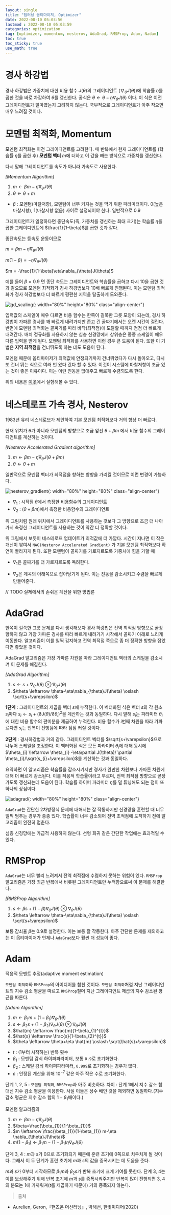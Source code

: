 ```yaml
---
layout: single
title: "딥러닝 옵티마이저, Optimizer"
date: 2022-08-10 05:03:56
lastmod : 2022-08-10 05:03:59
categories: optimization
tag: [optimizer, momentum, nesterov, AdaGrad, RMSProp, Adam, Nadam]
toc: true
toc_sticky: true
use_math: true
---
```


# 경사 하강법

경사 하강법은 가중치에 대한 비용 함수 $J(\theta)$의 그레이디언트 ($\nabla_{\theta}J(\theta)$)에 학습률 $\eta$를 곱한 것을 바로 차감하여 $\theta$를 갱신한다. 공식은 $\theta \leftarrow \theta-\eta \nabla_{\theta}J(\theta)$ 이다. 이 식은 이전 그레이디언트가 얼마였는지 고려하지 않는다. 국부적으로 그레이디언트가 아주 작으면 매우 느려질 것이다.

# 모멘텀 최적화, Momentum

모멘텀 최적화는 이전 그레이디언트를 고려한다. 매 반복에서 현재 그레이디언트를 (학습률 $\eta$를 곱한 후) **모멘텀 벡터** $m$에 더하고 이 값을 빼는 방식으로 가중치를 갱신한다.

다시 말해 그레이디언트를 속도가 아니라 가속도로 사용한다. 

*[Momentum Algorithm]*

1. $m \leftarrow \beta m-\eta \nabla_{\theta}J(\theta)$
2. $\theta \leftarrow \theta+m$

* $\beta$ : 모멘텀(마찰저항), 모멘텀이 너무 커지는 것을 막기 위한 파라미터이다. 0(높은 마찰저항), 1(마찰저항 없음) 사이로 설정되어야 한다. 일반적으로 0.9

그레이디언트가 일정하다면 종단속도(즉, 가중치를 갱신하는 최대 크기)는 학습률 $\eta$를 곱한 그레이디언트에 $\frac{1}{1-\beta}$를 곱한 것과 같다. 

종단속도는 등속도 운동이므로

$m = \beta m-\eta \nabla_{\theta}J(\theta)$

$m(1-\beta) = -\eta\nabla_{\theta}J(\theta)$

$m = -\frac{1}{1-\beta}\eta\nabla_{\theta}J(\theta)$

예를 들어 $\beta=0.9$ 면 종단 속도는 그레이디언트와 학습률을 곱하고 다시 10을 곱한 것과 같으므로 모멘텀 최적화가 경사 하강법보다 10배 빠르게 진행된다. 이는 모멘텀 최적화가 경사 하강법보다 더 빠르게 평편한 지역을 탈출하게 도와준다. 

![gd_scaling](../../../assets/images/ai/gd_scaling.png){: width="80%" height="80%" class="align-center"}

입력값의 스케일이 매우 다르면 비용 함수는 한쪽이 길쭉한 그릇 모양이 되는데, 경사 하강법이 가파른 경사를 꽤 빠르게 내려가지만 좁고 긴 골짜기에서는 오랜 시간이 걸린다. 반면에 모멘텀 최적화는 골짜기를 따라 바닥(최적점)에 도달할 때까지 점점 더 빠르게 내려간다. 배치 정규화를 사용하지 않는 심층 신경망에서 상위층은 종종 스케일이 매우 다른 입력을 받게 된다. 모멘텀 최적화를 사용하면 이런 경우 큰 도움이 된다. 또한 이 기법은 **지역 최적점**을 건너뛰도록 하는 데도 도움이 된다.

모멘텀 때문에 옵티마이저가 최적값에 안정되기까지 건너뛰었다가 다시 돌아오고, 다시 또 건너 뛰는 식으로 여러 번 왔다 갔다 할 수 있다. 이것이 시스템에 마찰저항이 조금 있는 것이 좋은 이유이다. 이는 이런 진동을 없애주고 빠르게 수렴되도록 한다.

위의 내용은 [이곳](https://distill.pub/2017/momentum/)에서 실험해볼 수 있다.

# 네스테로프 가속 경사, Nesterov

1983년 유리 네스테로브가 제안하여 기본 모멘텀 최적화보다 거의 항상 더 빠르다. 

현재 위치가 $\theta$가 아니라 모멘텀의 방향으로 조금 앞선
$\theta+\beta m$ 에서 비용 함수의 그레이디언트를 계산하는 것이다.

*[Nesterov Accelerated Gradient algorithm]*
1. $m \leftarrow \beta m-\eta \nabla_{\theta}J(\theta+\beta m)$
2. $\theta \leftarrow \theta+m$

일반적으로 모멘텀 벡터가 최적점을 향하는 방향을 가리킬 것이므로 이런 변경이 가능하다.

![nesterov_gradient](../../../assets/images/ai/nesterov_gradient.png){: width="80%" height="80%" class="align-center"}

* $\nabla_{1}$ : 시작점 $\theta$에서 측정한 비용함수의 그레이디언트
* $\nabla_{2}$ : ($\theta+\beta m$)에서 측정한 비용함수의 그레이디언트

위 그림처럼 원래 위치에서 그레이디언트를 사용하는 것보다 그 방향으로 조금 더 나아가서 측정한 그레이디언트를 사용하는 것이 약간 더 정확할 것이다.

위 그림에서 보듯이 네스테로프 업데이트가 최적값에 더 가깝다. 시간이 지나면 이 작은 개선이 쌓여서 `NAG(Nesterov Accelerated Gradient)` 가 기본 모멘텀 최적화보다 확연이 빨라지게 된다. 또한 모멘텀이 골짜기를 가로지르도록 가중치에 힘을 가할 때 

* $\nabla_{1}$은 골짜기를 더 가로지르도록 독려한다.

* $\nabla_{2}$은 계곡의 아래쪽으로 잡아당기게 된다. 이는 진동을 감소시키고 수렴을 빠르게 만들어준다.

// TODO 실제에서의 손쉬운 계산을 위한 방법론

# AdaGrad

한쪽이 길쭉한 그릇 문제를 다시 생각해보자 경사 하강법은 전역 최적점 방향으로 곧장 향하지 않고 가장 가파른 경사를 따라 빠르게 내려가기 시작해서 골짜기 아래로 느리게 이동한다. 알고리즘이 이를 일찍 감지하고 전역 최적점 쪽으로 좀 더 정확한 방향을 잡았다면 좋았을 것이다.

AdaGrad 알고리즘은 가장 가파른 차원을 따라 그레이디언트 벡터의 스케일을 감소시켜 이 문제를 해결한다. 

*[AdaGrad Algorithm]*
1. $s \leftarrow s+\nabla_{\theta}J(\theta) \otimes \nabla_{\theta}J(\theta)$
2. $\theta \leftarrow \theta-\eta\nabla_{\theta}J(\theta) \oslash \sqrt{s+\varepsilon}$

**1단계** : 그레이디언트의 제곱을 벡터 $s$에 누적한다. 이 벡터화된 식은 벡터 $s$의 각 원소 $s_{i}$마다 $s_{i} \leftarrow s_{i} + (\partial J(\theta)/\partial \theta_{i})^{2}$을 계산하는 것과 동일하다. 다시 말해 $s_{i}$는 파라미터 $\theta_{i}$에 대한 비용 함수의 편미분을 제곱하여 누적한다. 비용 함수가 $i$번째 차원을 따라 가파르다면 $s_{i}$는 반복이 진행됨에 따라 점점 커질 것이다.

**2단계** : 경사하강법과 거의 같다. 그레이디언트 벡터를 $\sqrt{s+\varepsilon}$으로 나누어 스케일을 조정한다. 이 벡터화된 식은 모든 파라미터 $\theta_{i}$에 대해 동시에 $\theta_{i} \leftarrow \theta_{i} -\eta\partial J(\theta)/ \partial \theta_{i}/\sqrt{s_{i}+\varepsilon}$를 계산하는 것과 동일하다.

요약하면 이 알고리즘은 학습률을 감소시키지만 경사가 완만한 차원보다 가파른 차원에 대해 더 빠르게 감소된다. 이를 적응적 학습률이라고 부르며, 전역 최적점 방향으로 곧장 가도록 갱신되는데 도움이 된다. 학습률 하이퍼 파라미터 $\eta$를 덜 튜닝해도 되는 점이 또 하나의 장점이다.

![adagrad](../../../assets/images/ai/adagrad.png){: width="80%" height="80%" class="align-center"}

`AdaGrad`는 간단한 2차방정식 문제에 대해서는 잘 작동하지만 신경망을 훈련할 때 너무 일찍 멈추는 경우가 종종 있다. 학습률이 너무 감소되어 전역 초적점에 도착하기 전에 알고리즘이 완전히 멈춘다.

심층 신경망에는 가급적 사용하지 않는다. 선형 회귀 같은 간단한 작업에는 효과적일 수 있다.

# RMSProp
`AdaGrad`는 너무 빨리 느려져서 전역 최적점에 수렴하지 못하는 위험이 있다. `RMSProp` 알고리즘은 가장 최근 반복에서 비롯된 그레이디언트만 누적함으로써 이 문제를 해결한다. 

*[RMSProp Algorithm]*
1. $s \leftarrow \beta s+(1-\beta)\nabla_{\theta}J(\theta) \otimes \nabla_{\theta}J(\theta)$
2. $\theta \leftarrow \theta-\eta\nabla_{\theta}J(\theta) \oslash \sqrt{s+\varepsilon}$

보통 감쇠율 $\beta$는 0.9로 설정한다. 이는 보통 잘 작동한다. 아주 간단한 문제를 제외하고는 이 옵티마이저가 언제나 `AdaGrad`보다 훨씬 더 성능이 좋다.

# Adam

적응적 모멘트 추정(adaptive moment estimation)

`모멘텀 최적화`와 `RMSProp`의 아이디어를 합친 것이다. `모멘텀 최적화`처럼 지난 그레이디언트의 지수 감소 평균을 따르고 `RMSProp`철머 지난 그레이디언트 제곱의 지수 감소된 평균을 따른다.

*[Adam Algorithm]*
1. $m \leftarrow \beta_{1} m+(1-\beta_{1})\nabla_{\theta}J(\theta)$
2. $s \leftarrow \beta_{2} s+(1-\beta_{2})\nabla_{\theta}J(\theta) \otimes \nabla_{\theta}J(\theta)$
3. $\hat{m} \leftarrow \frac{m}{1-\beta_{1}^{t}}$
4. $\hat{s} \leftarrow \frac{s}{1-\beta_{2}^{t}}$
5. $\theta \leftarrow \theta+\eta \hat{m} \oslash \sqrt{\hat{s}+\varepsilon}$

* $t$ : (1부터 시작하는) 반복 횟수
* $\beta_{1}$ : 모멘텀 감쇠 하이퍼파라미터, 보통 `0.9`로 초기화한다.
* $\beta_{2}$ : 스케일 감쇠 하이퍼파라미터, `0.999`로 초기화하는 경우가 많다.
* $\varepsilon$ : 안정된 계산을 위해 $10^{-7}$ 같은 아주 작은 수로 초기화한다.

단계 1, 2, 5 : `모멘텀 최적화`, `RMSProp`과 아주 비슷하다.
차이 : 단계 1에서 지수 감소 합 대신 지수 감소 평균을 이용한다. 사실 이들은 상수 배인 것을 제외하면 동일하다.(지수 감소 평균은 지수 감소 합의 $1-\beta_{1}$배이다.)

모멘텀 알고리즘의

1. $m \leftarrow \beta m-\eta \nabla_{\theta}J(\theta)$
2. $\beta=\frac{\beta_{1}}{1-\beta_{1}}$
3. $m \leftarrow \frac{\beta_{1}}{1-\beta_{1}} m-\eta \nabla_{\theta}J(\theta)$
4. $m(1-\beta_{1}) \leftarrow \beta_{1} m-(1-\beta_{1})\eta \nabla_{\theta}J(\theta)$

단계 3, 4 : $m$과 $s$가 0으로 초기화되기 때문에 훈련 초기에 0쪽으로 치우치게 될 것이다. 그래서 이 두 단계가 훈련 초기에 $m$과 $s$의 값을 증폭시키는 데 도움을 준다.

$m$과 $s$가 0부터 시작하므로 $\beta_{1}m$과 $\beta_{2}s$가 반복 초기에 크게 기여를 못한다. 단계 3, 4는 이를 보상해주기 위해 반복 초기에 $m$과 $s$를 증폭시켜주지만 반복이 많이 진행되면 3, 4의 분모는 1에 가까워져($t$를 제곱하기 때문에) 거의 증폭되지 않는다. 














> 출처
 - Aurelien, Geron,『핸즈온 머신러닝』, 박해선, 한빛미디어(2020)